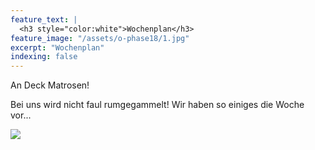 ```yaml
---
feature_text: |
  <h3 style="color:white">Wochenplan</h3>
feature_image: "/assets/o-phase18/1.jpg"
excerpt: "Wochenplan"
indexing: false
---
```


An Deck Matrosen!

Bei uns wird nicht faul rumgegammelt! Wir haben so einiges die Woche vor...



<img src="/assets/wochenplan.jpg">
